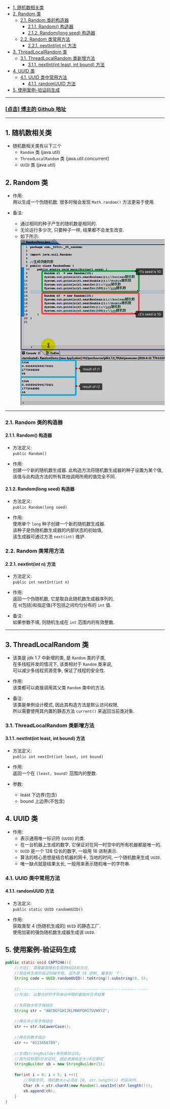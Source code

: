 <!-- TOC -->

- [1. 随机数相关类](#1-随机数相关类)
- [2. Random 类](#2-random-类)
  - [2.1. Random 类的构造器](#21-random-类的构造器)
    - [2.1.1. Random() 构造器](#211-random-构造器)
    - [2.1.2. Random(long seed) 构造器](#212-randomlong-seed-构造器)
  - [2.2. Random 类常用方法](#22-random-类常用方法)
    - [2.2.1. nextInt(int n) 方法](#221-nextintint-n-方法)
- [3. ThreadLocalRandom 类](#3-threadlocalrandom-类)
  - [3.1. ThreadLocalRandom 类新增方法](#31-threadlocalrandom-类新增方法)
    - [3.1.1. nextInt(int least, int bound) 方法](#311-nextintint-least-int-bound-方法)
- [4. UUID 类](#4-uuid-类)
  - [4.1. UUID 类中常用方法](#41-uuid-类中常用方法)
    - [4.1.1. randomUUID 方法](#411-randomuuid-方法)
- [5. 使用案例-验证码生成](#5-使用案例-验证码生成)

<!-- /TOC -->

****
<a href='https://github.com/leon9dragon'><h3>[点击] 博主的 Github 地址</h3></a>
****

## 1. 随机数相关类
- 随机数相关类有以下三个
  - `Random` 类 (java.util)
  - `ThreadLocalRandom` 类 (java.util.concurrent)
  - `UUID` 类 (java.util)

## 2. Random 类
- 作用:  
  用以生成一个伪随机数. 很多时候会发现 `Math.random()` 方法更易于使用.

- 备注:  
  - 通过相同的种子产生的随机数是相同的.  
  - 无论运行多少次, 只要种子一样, 结果都不会发生改变.
  - 如下所示:  
    ![pic](../99.images/2020-11-01-21-19-24.png)

****

### 2.1. Random 类的构造器

#### 2.1.1. Random() 构造器
- 方法定义:  
  `public Random()`

- 作用:  
  创建一个新的随机数生成器. 此构造方法将随机数生成器的种子设置为某个值,  
  该值与此构造方法的所有其他调用所用的值完全不同.

#### 2.1.2. Random(long seed) 构造器
- 方法定义:  
  `public Random(long seed)`

- 作用:  
  使用单个 `long` 种子创建一个新的随机数生成器.  
  该种子是伪随机数生成器的内部状态的初始值,  
  该生成器可通过方法 `next(int)` 维护.

### 2.2. Random 类常用方法

#### 2.2.1. nextInt(int n) 方法
- 方法定义:  
  `public int nextInt(int n)`

- 作用:  
  返回一个伪随机数, 它是取自此随机数生成器序列的,  
  在 `0`(包括)和指定值(不包括之间均匀分布的 `int` 值.
  
- 备注:  
  如果参数不填, 则随机生成在 `int` 范围内的有效整数.

****

## 3. ThreadLocalRandom 类 
- 该类是 jdk 1.7 中新增的类, 是 `Random` 类的子类,  
  在多线程并发的情况下, 该类相对于 `Random` 类来说,  
  可以减少多线程资源竞争, 保证了线程的安全性.

- 作用:  
  该类都可以直接调用其父类 `Random` 类中的方法.

- 备注:  
  该类是单例设计模式, 因此其构造方法是默认访问权限,  
  所以需要使用其内置的静态方法 `current()` 来返回当前类对象.

### 3.1. ThreadLocalRandom 类新增方法

#### 3.1.1. nextInt(int least, int bound) 方法
- 方法定义:  
  `public int nextInt(int least, int bound)`

- 作用:  
  返回一个在 `[least, bound)` 范围内的整数.

- 参数:  
  - least 下边界(包含)
  - bound 上边界(不包含)

## 4. UUID 类
- 作用:  
  - 表示通用唯一标识符 (`UUID`) 的类.  
  - 在一台机器上生成的数字, 它保证对在同一时空中的所有机器都是唯一的.
  - `UUID` 是一个 128 位长的数字, 一般用 16 进制表示.  
  - 算法的核心思想是结合机器的网卡, 当地的时间, 一个随机数来生成 `UUID`.
  - 唯一缺点就是结果太长, 一般用来表示随机唯一的字符串.

### 4.1. UUID 类中常用方法

#### 4.1.1. randomUUID 方法
- 方法定义:  
  `public static UUID randomUUID()`  

- 作用:  
  获取类型 4 (伪随机生成的) `UUID` 的静态工厂.  
  使用加密的强伪随机数生成器生成该 `UUID`.


## 5. 使用案例-验证码生成

```java
public static void CAPTCHA(){
    //方法1: 直接截取随机生成的UUID前五位, 
    //但这样生成的验证码缺字母, 因为是 16 进制, 最多到 'f'.
    String code = UUID.randomUUID().toString().substring(0, 5);

    //---------------------------------------------------------
    //方法2: 从整合好的字符串当中随机截取并合并结果

    //先获取大写字母组合
    String str = "ABCDEFGHIJKLMNOPQRSTUVWXYZ";
    
    //再合并小写字母组合
    str += str.toLowerCase();

    //再合并数字组合
    str += "0123456789";

    //生成StringBuilder来衔接验证码, 
    //因为目标是5位验证码, 因此直接给定大小5位即可
    StringBuilder sb = new StringBuilder(5);

    for(int i = 0; i < 5; i ++){
        //获取字符, 随机数大小必须在 [0, str.length()) 的区间内.
        Char ch = str.charAt(new Random().nextInt(str.length()));
        sb.append(ch);
    }
}
```